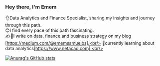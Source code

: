 
### Hey there, I'm Emem 

👌Data Analytics and Finance Specialist, sharing my insights and journey through this path.<br/>
😊I find every pace of this path fascinating.<br/>
✍📕I write on data, finance and business strategy on my blog [https://medium.com/@ememsamuelbs].<br/>
🎯currently learning about data analytics[https://www.netacad.com].<br/>

[![Anurag's GitHub stats](https://github-readme-stats.vercel.app/api?username=EmemSamuelBS)](https://github.com/EmemSamuelBS/github-readme-stats)
